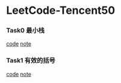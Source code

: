 # LeetCode-Tencent50

### Task0 最小栈
[code](https://github.com/wxl1999/LeetCode-Tencent50/blob/master/code/155.cpp)
[note](https://github.com/wxl1999/LeetCode-Tencent50/blob/master/note/155.md)

### Task1 有效的括号
[code](./code/20.cpp)
[note](./note/20.md)